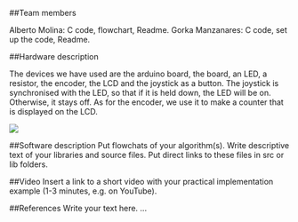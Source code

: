##Team members

Alberto Molina: C code, flowchart, Readme.
Gorka Manzanares: C code, set up the code, Readme.

##Hardware description

The devices we have used are the arduino board, the board, an LED, a resistor, the encoder, the LCD and the joystick as a button. 
The joystick is synchronised with the LED, so that if it is held down, the LED will be on. Otherwise, it stays off.
As for the encoder, we use it to make a counter that is displayed on the LCD. 

<img src=https://user-images.githubusercontent.com/114478577/207440083-38875a0d-5751-4bb2-8ff7-52cf05d9aafa.png>


##Software description
Put flowchats of your algorithm(s). Write descriptive text of your libraries and source files. Put direct links to these files in src or lib folders.


##Video
Insert a link to a short video with your practical implementation example (1-3 minutes, e.g. on YouTube).

##References
Write your text here.
...
